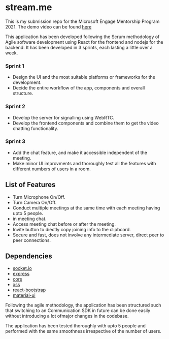 # stream.me
This is my submission repo for the Microsoft Engage Mentorship Program 2021.
The demo video can be found [here](https://youtu.be/ckGRAKVA1fQ)

This application has been developed following the Scrum methodology of Agile software development using React for the frontend and nodejs for the backend. 
It has been developed in 3 sprints, each lasting a little over a week.

### Sprint 1
* Design the UI and the most suitable platforms or frameworks for the development.
* Decide the entire workflow of the app, components and overall structure.

### Sprint 2
* Develop the server for signalling using WebRTC.
* Develop the frontend components and combine them to get the video chatting functionality.

### Sprint 3
* Add the chat feature, and make it accessible independent of the meeting.
* Make minor UI improvments and thoroughly test all the features with different numbers of users in a room.

## List of Features
* Turn Microphone On/Off.
* Turn Camera On/Off.
* Conduct multiple meetings at the same time with each meeting having upto 5 people.
* in meeting chat.
* Access meeting chat before or after the meeting.
* Invite button to diectly copy joining info to the clipboard.
* Secure and fast, does not involve any intermediate server, direct peer to peer connections.

## Dependencies
* [socket.io](https://www.npmjs.com/package/socket.io)
* [express](https://www.npmjs.com/package/express)
* [cors](https://www.npmjs.com/package/cors)
* [xss](https://www.npmjs.com/package/xss)
* [react-bootstrap](https://www.npmjs.com/package/react-bootstrap)
* [material-ui](https://www.npmjs.com/package/@material-ui/core)

Following the agile methodology, the application has been structured such that switching to an Communication SDK 
in future can be done easily without introducing a lot ofmajor changes in the codebase.

The application has been tested thoroughly with upto 5 people and performed with the same smoothness irrespective of the number of users.
